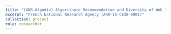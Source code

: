 ```yaml
---
title: "(ANR-Algodiv) Algorithmic Recommendation and Diversity of Web Information"
excerpt: "French National Research Agency (ANR-15-CE38-0001)"
collection: project
role: researcher
---
```


